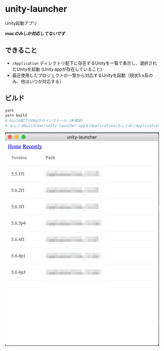 # unity-launcher
Unity起動アプリ

***macのみしか対応してないです***

## できること
* `/Application` ディレクトリ配下に存在するUnityを一覧で表示し、選択されたUnityを起動
  (Unity.appが存在していること)
* 最近使用したプロジェクトの一覧から対応するUnityを起動（現状5.x系のみ、他はいつか対応する）

## ビルド
``` bash
yarn
yarn build
# build配下のdmgからインストール（未検証）
# もしくはbuild/mac/unity-launcher.appを/Applicationsもしくは~/Applicationsに移動
```

![screenshot](./screenshot.png)
